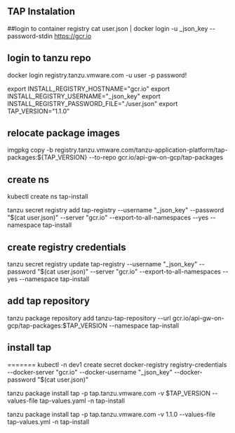 

## TAP Instalation

##login to container registry
cat user.json | docker login -u _json_key --password-stdin https://gcr.io
## login to tanzu repo
docker login registry.tanzu.vmware.com  -u user -p password!


export INSTALL_REGISTRY_HOSTNAME="gcr.io"
export INSTALL_REGISTRY_USERNAME="_json_key"
export INSTALL_REGISTRY_PASSWORD_FILE="./user.json"
export TAP_VERSION="1.1.0"
## relocate package images
imgpkg copy -b registry.tanzu.vmware.com/tanzu-application-platform/tap-packages:${TAP_VERSION} --to-repo gcr.io/api-gw-on-gcp/tap-packages

## create ns
kubectl create ns tap-install

tanzu secret registry add tap-registry   --username "_json_key" --password "$(cat user.json)" --server "gcr.io" --export-to-all-namespaces --yes --namespace tap-install

## create registry credentials
tanzu secret registry update  tap-registry   --username "_json_key" --password "$(cat user.json)" --server "gcr.io" --export-to-all-namespaces --yes --namespace tap-install

## add tap repository
tanzu package repository add tanzu-tap-repository  --url gcr.io/api-gw-on-gcp/tap-packages:$TAP_VERSION   --namespace tap-install  



## install tap
=======
kubectl -n dev1 create secret docker-registry registry-credentials  --docker-server "gcr.io"  --docker-username "_json_key"  --docker-password "$(cat user.json)"


tanzu package install tap -p tap.tanzu.vmware.com -v $TAP_VERSION --values-file tap-values.yaml -n tap-install

tanzu package install tap -p tap.tanzu.vmware.com -v 1.1.0  --values-file tap-values.yml -n tap-install
